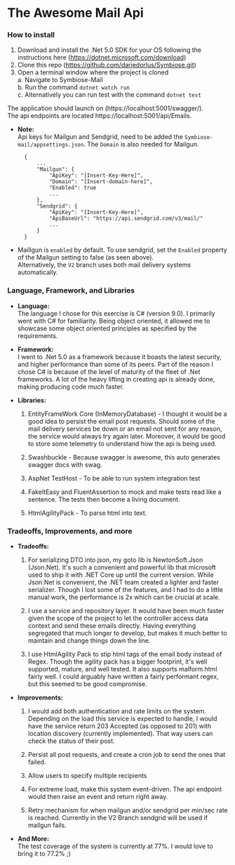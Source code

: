 # The Awesome Mail Api

### How to install

1. Download and install the .Net 5.0 SDK for your OS following the instructions here (https://dotnet.microsoft.com/download)
2. Clone this repo (https://github.com/dariedorlus/Symbiose.git)
3. Open a terminal window where the project is cloned  
    a. Navigate to Symbiose-Mail  
    b. Run the command `dotnet watch run`  
    c. Alternatively you can run test with the command `dotnet test`

The application should launch on (https://localhost:5001/swagger/).  
The api endpoints are located https://localhost:5001/api/Emails.

- **Note:**  
    Api keys for Mailgun and Sendgrid, need to be added the `Symbiose-mail/appsettings.json`. The `Domain` is also needed for Mailgun.

        {
            ...
            "Mailgun": {
                "ApiKey": "[Insert-Key-Here]",
                "Domain": "[Insert-domain-here]",
                "Enabled": true 
                ...
            },
            "Sendgrid": {
                "ApiKey": "[Insert-Key-Here]",
                "ApiBaseUrl": "https://api.sendgrid.com/v3/mail/"
                ...
            }
        }

- Maillgun is `enabled` by default. To use sendgrid, set the `Enabled` property of the  Mailgun setting to false (as seen above).  
Alternatively, the `V2` branch uses both mail delivery systems automatically.


### Language, Framework, and Libraries

- **Language:**  
    The language I chose for this exercise is C# (version 9.0). I primarily went with C# for familiarity. Being object oriented, it allowed me to showcase some object oriented principles as specified by the requirements.  

- **Framework:**  
    I went to .Net 5.0 as a framework because it boasts the latest security, and higher performance than some of its peers. Part of the reason I chose C# is because of the level of maturity of the fleet  of .Net frameworks. A lot of the heavy lifting in creating api is already done, making producing code much faster.

- **Libraries:**  
    1. EntityFrameWork Core (InMemoryDatabase) - I thought it would be a good idea to persist the email post requests. Should some of the mail delivery services be down or an email not sent for any reason, the service would always try again later. Moreover, it would be good to store some telemetry to understand how the api is being used.  

    2. Swashbuckle - Because swagger is awesome, this auto generates swagger docs with swag.

    3. AspNet TestHost - To be able to run system integration test

    4. FakeItEasy and FluentAssertion to mock and make tests read like a sentence. The tests then become a living document.  

    5. HtmlAgilityPack - To parse html into text.

### Tradeoffs, Improvements, and more

- **Tradeoffs:**  
    1. For serializing DTO into json, my goto lib is NewtonSoft.Json (Json.Net). It's such a convenient and powerful lib that microsoft used to ship it with .NET Core up until the current version. While Json.Net is convenient, the .NET team created a lighter and faster serializer. Though I lost some of the features, and I had to do a little manual work, the performance is 2x which can be crucial at scale.  

    2. I use a service and repository layer. It would have been much faster given the scope of the project to let the controller access data context and send these emails directly. Having everything segregated that much longer to develop, but makes it much better to maintain and change things down the line.  

    3. I use HtmlAgility Pack to stip html tags of the email body instead of Regex. Though the agility pack has a bigger footprint, it's well supported, mature, and well tested. It also supports malform html fairly well. I could arguably have written a fairly performant regex, but this seemed to be good compromise.

- **Improvements:**  
    1. I would add both authentication and rate limits on the system. Depending on the load this service is expected to handle, I would have the service return 203 Accepted (as opposed to 201) with location discovery (currently implemented). That way users can check the status of their post.

    2. Persist all post requests, and create a cron job to send the ones that failed.

    3. Allow users to specify multiple recipients

    4. For extreme load, make this system event-driven. The api endpoint would then raise an event and return right away.

    5. Retry mechanism for when mailgun and/or sendgrid  per min/sec rate is reached. Currently in the V2 Branch sendgrid will be used if mailgun fails.

- **And More:**  
    The test coverage of the system is currently at 77%. I would love to bring it to 77.2% ;)
